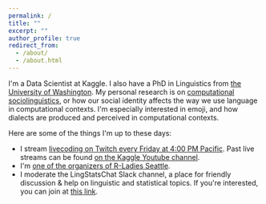 ```yaml
---
permalink: /
title: ""
excerpt: ""
author_profile: true
redirect_from: 
  - /about/
  - /about.html
---
```


I'm a Data Scientist at Kaggle. I also have a PhD in Linguistics from [the University of Washington](https://linguistics.washington.edu/). My personal research is on [computational sociolinguistics](https://makingnoiseandhearingthings.com/2017/06/13/what-is-computational-sociolinguistics-and-whos-doing-it/), or how our social identity affects the way we use language in computational contexts. I'm especially interested in emoji, and how dialects are produced and perceived in computational contexts.

Here are some of the things I'm up to these days:
* I stream [livecoding on Twitch every Friday at 4:00 PM Pacific](https://www.twitch.tv/rctatman). Past live streams can be found [on the Kaggle Youtube channel](https://www.youtube.com/playlist?list=PLqFaTIg4myu9f21aM1POYVeoaHbFf1hMc).
* I'm [one of the organizers of R-Ladies Seattle](https://www.meetup.com/rladies-seattle/).
* I moderate the LingStatsChat Slack channel, a place for friendly discussion & help on linguistic and statistical topics. If you're interested, you can join at [this link](https://lingstatschat-autoinvite.herokuapp.com/).
